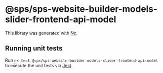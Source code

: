 # @sps/sps-website-builder-models-slider-frontend-api-model

This library was generated with [Nx](https://nx.dev).

## Running unit tests

Run `nx test @sps/sps-website-builder-models-slider-frontend-api-model` to execute the unit tests via [Jest](https://jestjs.io).
